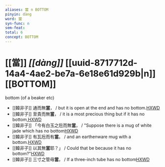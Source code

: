```yaml
---
aliases: 當 n BOTTOM
pinyin: dàng
word: 當
syn-func: n
sem-feat: 
total: 6
concept: BOTTOM 
---
```

# [[當]] *[[dàng]]*  [[uuid-8717712d-14a4-4ae2-be7a-6e18e61d929b|n]] [[BOTTOM]]
bottom (of a beaker etc)
 - [[韓非子]] 通而無**當**， / but it is open at the end and has no bottom.[HXWD](https://hxwd.org/textview.html?location=KR3c0005_tls_034-72a.4)
 - [[韓非子]] 至貴而無**當**， / it is a most precious thing but if it has no bottom,[HXWD](https://hxwd.org/textview.html?location=KR3c0005_tls_034-73a.8)
 - [[韓非子]] 「今有白玉之卮而無**當**， / "Suppose there is a mug of white jade which has no bottom[HXWD](https://hxwd.org/textview.html?location=KR3c0005_tls_034-76a.4)
 - [[韓非子]] 有瓦卮而有**當**。 / and an earthenware mug with a bottom.[HXWD](https://hxwd.org/textview.html?location=KR3c0005_tls_034-76a.5)
 - [[韓非子]] 以其無**當**耶？」 / Could that be because it has no bottom?"[HXWD](https://hxwd.org/textview.html?location=KR3c0005_tls_034-77a.5)
 - [[韓非子]] 三寸之管毋**當**， / If a three-inch tube has no bottom[HXWD](https://hxwd.org/textview.html?location=KR3c0005_tls_053-4a.4)